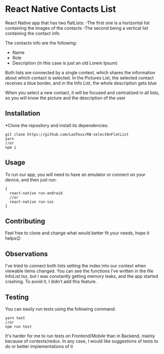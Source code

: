 ﻿# React Native Contacts List

React Native app that has two flatLists:
-The first one is a horizontal list containing the images of the contacts
-The second being a vertical list containing the contact info

The contacts info are the following:

- Name
- Role
- Description (in this case is just an old Lorem Ipsum)

Both lists are connected by a single context, which shares the information about which contact is selected.
In the Pictures List, the selected contact receives a blue border, and in the Info List, the whole description gets blue

When you select a new contact, it will be focused and centralized in all lists, so you will know the picture and the description of the user


## Installation

*Clone the repository and install its dependencies:

```
git clone https://github.com/LeoTexx/RN-selectOnFlatList
yarn
//or
npm i
```

## Usage

To run our app, you will need to have an emulator or connect on your  device, and then just run:

```
{
  react-native run-android
  //or
  react-native run-ios
}
```


## Contributing
Feel free to clone and change what would better fit your needs, hope it helps😉

## Observations
I've tried to connect both lists setting the index into our context when viewable items changed. You can see the functions I've written in the file InfoList.tsx, but I was constantly getting memory leaks, and the app started crashing. To avoid it, I didn't add this feature.

## Testing
You can easily run tests using the following command:
```
yarn test
//or
npm run test
```

It's harder for me to run tests on Frontend/Mobile than in Backend, mainly because of contexts/redux. In any case, I would like suggestions of tests to do or better implementations of it



